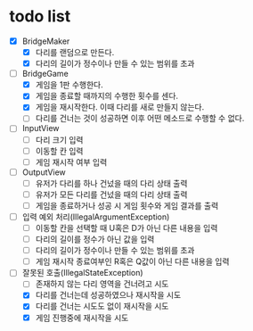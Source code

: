 # todo list

- [x] BridgeMaker
  - [x] 다리를 랜덤으로 만든다.
  - [x] 다리의 길이가 정수이나 만들 수 있는 범위를 초과
- [ ] BridgeGame
  - [x] 게임을 1판 수행한다.
  - [x] 게임을 종료할 때까지의 수행한 횟수를 센다.
  - [x] 게임을 재시작한다. 이때 다리를 새로 만들지 않는다.
  - [ ] 다리를 건너는 것이 성공하면 이후 어떤 메소드로 수행할 수 없다.
- [ ] InputView
  - [ ] 다리 크기 입력
  - [ ] 이동할 칸 입력
  - [ ] 게임 재시작 여부 입력
- [ ] OutputView
  - [ ] 유저가 다리를 하나 건넜을 때의 다리 상태 출력
  - [ ] 유저가 모든 다리를 건넜을 때의 다리 상태 출력
  - [ ] 게임을 종료하거나 성공 시 게임 횟수와 게임 결과를 출력
- [ ] 입력 예외 처리(IllegalArgumentException)
  - [ ] 이동할 칸을 선택할 때 U혹은 D가 아닌 다른 내용을 입력
  - [ ] 다리의 길이를 정수가 아닌 값을 입력
  - [ ] 다리의 길이가 정수이나 만들 수 있는 범위를 초과
  - [ ] 게임 재시작 종료여부인 R혹은 Q값이 아닌 다른 내용을 입력
- [ ] 잘못된 호출(IllegalStateException)
  - [ ] 존재하지 않는 다리 영역을 건너려고 시도
  - [x] 다리를 건너는데 성공하였으나 재시작을 시도
  - [x] 다리를 건너는 시도도 없이 재시작을 시도
  - [x] 게임 진행중에 재시작을 시도